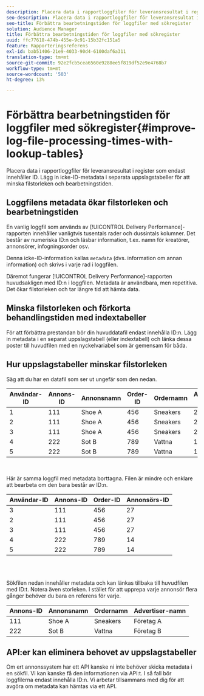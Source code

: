 ```yaml
---
description: Placera data i rapportloggfiler för leveransresultat i register som endast innehåller ID. Lägg in icke-ID-metadata i separata uppslagstabeller för att minska filstorleken och bearbetningstiden.
seo-description: Placera data i rapportloggfiler för leveransresultat i register som endast innehåller ID. Lägg in icke-ID-metadata i separata uppslagstabeller för att minska filstorleken och bearbetningstiden.
seo-title: Förbättra bearbetningstiden för loggfiler med sökregister
solution: Audience Manager
title: Förbättra bearbetningstiden för loggfiler med sökregister
uuid: ffc77618-474b-455e-9c91-15b32fc151a5
feature: Rapporteringsreferens
exl-id: bab51406-21e9-4033-90d4-6100daf6a311
translation-type: tm+mt
source-git-commit: 92e2fcb5cea6560e9288ee5f819df52e9e4768b7
workflow-type: tm+mt
source-wordcount: '503'
ht-degree: 13%

---
```


# Förbättra bearbetningstiden för loggfiler med sökregister{#improve-log-file-processing-times-with-lookup-tables}

Placera data i rapportloggfiler för leveransresultat i register som endast innehåller ID. Lägg in icke-ID-metadata i separata uppslagstabeller för att minska filstorleken och bearbetningstiden.

<!-- 

c_lookup_tables.xml

 -->

## Loggfilens metadata ökar filstorleken och bearbetningstiden

En vanlig loggfil som används av [!UICONTROL Delivery Performance]-rapporten innehåller vanligtvis tusentals rader och dussintals kolumner. Det består av numeriska ID:n och läsbar information, t.ex. namn för kreatörer, annonsörer, infogningsorder osv.

Denna icke-ID-information kallas *`metadata`* (dvs. information om annan information) och skrivs i varje rad i loggfilen.

Däremot fungerar [!UICONTROL Delivery Performance]-rapporten huvudsakligen med ID:n i loggfilen. Metadata är användbara, men repetitiva. Det ökar filstorleken och tar längre tid att hämta data.

## Minska filstorleken och förkorta behandlingstiden med indextabeller

För att förbättra prestandan bör din huvuddatafil endast innehålla ID:n. Lägg in metadata i en separat uppslagstabell (eller indextabell) och länka dessa poster till huvudfilen med en nyckelvariabel som är gemensam för båda.

## Hur uppslagstabeller minskar filstorleken

Säg att du har en datafil som ser ut ungefär som den nedan.

| Användar-ID | Annons-ID | Annonsnamn | Order-ID | Ordernamn | Annonsörs-ID | Advertiser-namn |
|---|---|---|---|---|---|---|
| 1 | 111 | Shoe A | 456 | Sneakers | 27 | Företag A |
| 2 | 111 | Shoe A | 456 | Sneakers | 27 | Företag A |
| 3 | 111 | Shoe A | 456 | Sneakers | 27 | Företag A |
| 4 | 222 | Sot B | 789 | Vattna | 14 | Företag B |
| 5 | 222 | Sot B | 789 | Vattna | 14 | Företag B |

<br>

Här är samma loggfil med metadata borttagna. Filen är mindre och enklare att bearbeta om den bara består av ID:n.

| Användar-ID | Annons-ID | Order-ID | Annonsörs-ID |
|---|---|---|---|
| 3 | 111 | 456 | 27 |
| 2 | 111 | 456 | 27 |
| 3 | 111 | 456 | 27 |
| 4 | 222 | 789 | 14 |
| 5 | 222 | 789 | 14 |

<br> 

Sökfilen nedan innehåller metadata och kan länkas tillbaka till huvudfilen med ID:t. Notera även storleken. I stället för att upprepa varje annonsör flera gånger behöver du bara en referens för varje.

| Annons-ID | Annonsnamn | Ordernamn | Advertiser-namn |
|---|---|---|---|
| 111 | Shoe A | Sneakers | Företag A |
| 222 | Sot B | Vattna | Företag B |

## API:er kan eliminera behovet av uppslagstabeller

Om ert annonssystem har ett API kanske ni inte behöver skicka metadata i en sökfil. Vi kan kanske få den informationen via API:t. I så fall bör loggfilerna endast innehålla ID:n. Vi arbetar tillsammans med dig för att avgöra om metadata kan hämtas via ett API.
